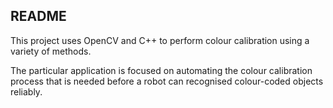 ## README
This project uses OpenCV and C++ to perform colour calibration using a variety of methods.

The particular application is focused on automating the colour calibration process that is needed before a robot can recognised colour-coded objects reliably.
